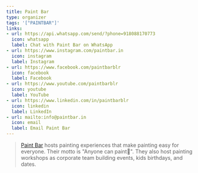```yaml
---
title: Paint Bar
type: organizer
tags: '["PAINTBAR"]'
links:
- url: https://api.whatsapp.com/send/?phone=918088170773
  icon: whatsapp
  label: Chat with Paint Bar on WhatsApp
- url: https://www.instagram.com/paintbar.in
  icon: instagram
  label: Instagram
- url: https://www.facebook.com/paintbarblr
  icon: facebook
  label: Facebook
- url: https://www.youtube.com/paintbarblr
  icon: youtube
  label: YouTube
- url: https://www.linkedin.com/in/paintbarblr
  icon: linkedin
  label: LinkedIn
- url: mailto:info@paintbar.in
  icon: email
  label: Email Paint Bar
--- 
```


> [Paint Bar](https://www.paintbar.in) hosts painting experiences that make
  painting easy for everyone. Their motto is "Anyone can paint🎨". They also
  host painting workshops as corporate team building events, kids birthdays,
  and dates.